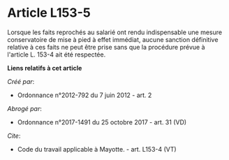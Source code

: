 # Article L153-5

Lorsque les faits reprochés au salarié ont rendu indispensable une mesure conservatoire de mise à pied à effet immédiat,
aucune sanction définitive relative à ces faits ne peut être prise sans que la procédure prévue à l'article L. 153-4 ait été
respectée.

**Liens relatifs à cet article**

_Créé par_:

  - Ordonnance n°2012-792 du 7 juin 2012 - art. 2

_Abrogé par_:

  - Ordonnance n°2017-1491 du 25 octobre 2017 - art. 31 (VD)

_Cite_:

  - Code du travail applicable à Mayotte. - art. L153-4 (VT)
